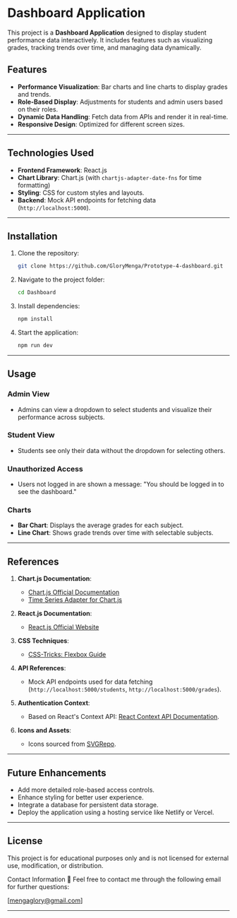 # Dashboard Application

This project is a **Dashboard Application** designed to display student performance data interactively. It includes features such as visualizing grades, tracking trends over time, and managing data dynamically.

## Features

- **Performance Visualization**: Bar charts and line charts to display grades and trends.
- **Role-Based Display**: Adjustments for students and admin users based on their roles.
- **Dynamic Data Handling**: Fetch data from APIs and render it in real-time.
- **Responsive Design**: Optimized for different screen sizes.

---

## Technologies Used

- **Frontend Framework**: React.js
- **Chart Library**: Chart.js (with `chartjs-adapter-date-fns` for time formatting)
- **Styling**: CSS for custom styles and layouts.
- **Backend**: Mock API endpoints for fetching data (`http://localhost:5000`).

---

## Installation

1. Clone the repository:
   ```bash
   git clone https://github.com/GloryMenga/Prototype-4-dashboard.git
   ```
2. Navigate to the project folder:
   ```bash
   cd Dashboard
   ```
3. Install dependencies:
   ```bash
   npm install
   ```
4. Start the application:
   ```bash
   npm run dev
   ```

---

## Usage

### Admin View

- Admins can view a dropdown to select students and visualize their performance across subjects.

### Student View

- Students see only their data without the dropdown for selecting others.

### Unauthorized Access

- Users not logged in are shown a message: "You should be logged in to see the dashboard."

### Charts

- **Bar Chart**: Displays the average grades for each subject.
- **Line Chart**: Shows grade trends over time with selectable subjects.

---

## References

1. **Chart.js Documentation**:

   - [Chart.js Official Documentation](https://www.chartjs.org/docs/latest/)
   - [Time Series Adapter for Chart.js](https://github.com/chartjs/chartjs-adapter-date-fns)

2. **React.js Documentation**:

   - [React.js Official Website](https://reactjs.org/docs/getting-started.html)

3. **CSS Techniques**:

   - [CSS-Tricks: Flexbox Guide](https://css-tricks.com/snippets/css/a-guide-to-flexbox/)

4. **API References**:

   - Mock API endpoints used for data fetching (`http://localhost:5000/students`, `http://localhost:5000/grades`).

5. **Authentication Context**:

   - Based on React's Context API: [React Context API Documentation](https://reactjs.org/docs/context.html).

6. **Icons and Assets**:
   - Icons sourced from [SVGRepo](https://www.svgrepo.com/).

---

## Future Enhancements

- Add more detailed role-based access controls.
- Enhance styling for better user experience.
- Integrate a database for persistent data storage.
- Deploy the application using a hosting service like Netlify or Vercel.

---

## License

This project is for educational purposes only and is not licensed for external use, modification, or distribution.

Contact Information 🪪 Feel free to contact me through the following email for further questions:

[mengaglory@gmail.com]

---
